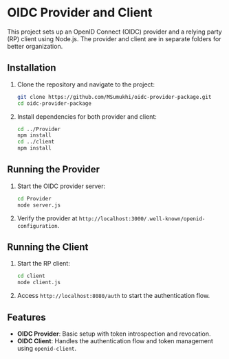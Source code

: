 # OIDC Provider and Client

This project sets up an OpenID Connect (OIDC) provider and a relying party (RP) client using Node.js. The provider and client are in separate folders for better organization.


## Installation

1. Clone the repository and navigate to the project:

    ```sh
    git clone https://github.com/MSumukhi/oidc-provider-package.git
    cd oidc-provider-package
    ```

2. Install dependencies for both provider and client:

    ```sh
    cd ../Provider
    npm install
    cd ../client
    npm install
    ```

## Running the Provider

1. Start the OIDC provider server:

    ```sh
    cd Provider
    node server.js
    ```

2. Verify the provider at `http://localhost:3000/.well-known/openid-configuration`.

## Running the Client

1. Start the RP client:

    ```sh
    cd client
    node client.js
    ```

2. Access `http://localhost:8080/auth` to start the authentication flow.

## Features

- **OIDC Provider**: Basic setup with token introspection and revocation.
- **OIDC Client**: Handles the authentication flow and token management using `openid-client`.

